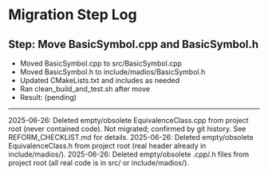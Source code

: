 # Migration Step Log

## Step: Move BasicSymbol.cpp and BasicSymbol.h

- Moved BasicSymbol.cpp to src/BasicSymbol.cpp
- Moved BasicSymbol.h to include/madios/BasicSymbol.h
- Updated CMakeLists.txt and includes as needed
- Ran clean_build_and_test.sh after move
- Result: (pending)

---
2025-06-26: Deleted empty/obsolete EquivalenceClass.cpp from project root (never contained code). Not migrated; confirmed by git history. See REFORM_CHECKLIST.md for details.
2025-06-26: Deleted empty/obsolete EquivalenceClass.h from project root (real header already in include/madios/).
2025-06-26: Deleted empty/obsolete .cpp/.h files from project root (all real code is in src/ or include/madios/).
